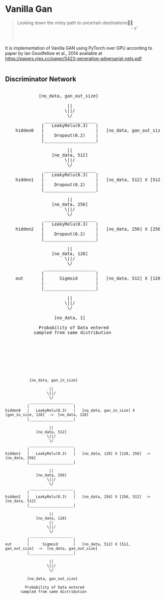 # Vanilla Gan

> Looking down the misty path to uncertain destinations🌌🍀&nbsp;&nbsp;&nbsp;<br>
&nbsp;&nbsp;&nbsp;&nbsp;&nbsp;&nbsp;&nbsp;&nbsp;&nbsp;&nbsp;&nbsp;&nbsp;&nbsp;&nbsp;&nbsp;&nbsp;&nbsp;&nbsp;&nbsp;&nbsp;&nbsp;&nbsp;&nbsp;&nbsp;&nbsp;&nbsp;&nbsp;&nbsp;&nbsp;&nbsp;&nbsp;&nbsp;&nbsp;&nbsp;&nbsp;&nbsp;&nbsp;&nbsp;&nbsp;&nbsp;&nbsp;&nbsp;&nbsp;&nbsp;&nbsp;&nbsp;&nbsp;&nbsp;&nbsp;&nbsp;&nbsp;&nbsp;&nbsp;&nbsp;&nbsp;&nbsp;&nbsp;&nbsp;&nbsp;&nbsp;&nbsp;&nbsp;&nbsp;&nbsp;&nbsp;&nbsp;&nbsp;&nbsp;&nbsp;&nbsp;&nbsp;&nbsp;&nbsp;&nbsp;&nbsp;&nbsp;&nbsp;&nbsp;&nbsp;&nbsp;&nbsp;&nbsp;&nbsp;&nbsp;&nbsp;&nbsp;&nbsp;&nbsp;&nbsp;&nbsp;&nbsp;&nbsp;&nbsp;&nbsp;- x' <br><br><br>

It is implementation of Vanilla GAN using PyTorch over GPU according to paper by Ian Goodfellow et al., 2014 available at<br>
https://papers.nips.cc/paper/5423-generative-adversarial-nets.pdf <br>
<br>

## Discriminator Network
<pre>

             [no_data, gan_out_size]

                        ||
                       \||/
                        \/
               ____________________
              |   LeakyRelu(0.3)   |
    hidden0   |                    |   [no_data, gan_out_size] X [gan_out_size, 512]  ->  [no_data, 512]
              |    Dropout(0.2)    |
              |____________________|

                        ||
                  [no_data, 512]
                       \||/
                        \/
               ____________________
              |   LeakyRelu(0.3)   |
    hidden1   |                    |   [no_data, 512] X [512, 256]  ->  [no_data, 256]
              |    Dropout(0.2)    |
              |____________________|

                        ||
                  [no_data, 256]
                       \||/
                        \/
               ____________________
              |   LeakyRelu(0.3)   |
    hidden2   |                    |   [no_data, 256] X [256, 128]  ->  [no_data, 128]
              |    Dropout(0.2)    |
              |____________________|

                        ||
                  [no_data, 128]
                       \||/
                        \/
               ____________________
              |                    |
    out       |      Sigmoid       |   [no_data, 512] X [128, 1]  ->  [no_data, 1]
              |                    |
              |____________________|

                        ||
                       \||/
                        \/

                   [no_data, 1]

             Probability of Data entered
           sampled from same distribution
                      


</pre>
<br>
<br>
<pre>

               [no_data, gan_in_size]

                        ||
                       \||/
                        \/
               ____________________
              |                    |
    hidden0   |   LeakyRelu(0.3)   |   [no_data, gan_in_size] X [gan_in_size, 128]  ->  [no_data, 128]
              |____________________|

                        ||
                  [no_data, 512]
                       \||/
                        \/
               ____________________
              |                    |
    hidden1   |   LeakyRelu(0.3)   |   [no_data, 128] X [128, 256]  ->  [no_data, 256]
              |____________________|

                        ||
                  [no_data, 256]
                       \||/
                        \/
               ____________________
              |                    |
    hidden2   |   LeakyRelu(0.3)   |   [no_data, 256] X [256, 512]  ->  [no_data, 512]
              |____________________|

                        ||
                  [no_data, 128]
                        ||
                       \||/
                        \/
               ____________________
              |                    |
    out       |      Sigmoid       |   [no_data, 512] X [512, gan_out_size]  ->  [no_data, gan_out_size]
              |____________________|

                        ||
                       \||/
                        \/

              [no_data, gan_out_size]

             Probability of Data entered
           sampled from same distribution
           
</pre>
